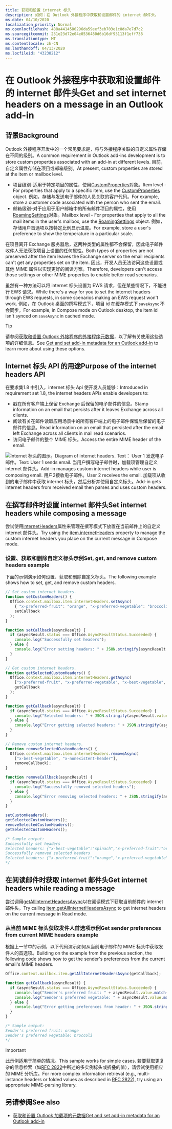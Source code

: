 ```yaml
---
title: 获取和设置 internet 标头
description: 如何：在 Outlook 外接程序中获取和设置邮件的 internet 邮件头。
ms.date: 04/10/2020
localization_priority: Normal
ms.openlocfilehash: 488a4414580296da59eef3eb703e1c8da7e7d7c2
ms.sourcegitcommit: 231e23d72e04e0536480d6b16df95113f1eff738
ms.translationtype: MT
ms.contentlocale: zh-CN
ms.lasthandoff: 04/13/2020
ms.locfileid: "43238212"
---
```

# <a name="get-and-set-internet-headers-on-a-message-in-an-outlook-add-in"></a><span data-ttu-id="f0d30-103">在 Outlook 外接程序中获取和设置邮件的 internet 邮件头</span><span class="sxs-lookup"><span data-stu-id="f0d30-103">Get and set internet headers on a message in an Outlook add-in</span></span>

## <a name="background"></a><span data-ttu-id="f0d30-104">背景</span><span class="sxs-lookup"><span data-stu-id="f0d30-104">Background</span></span>

<span data-ttu-id="f0d30-105">Outlook 外接程序开发中的一个常见要求是，将与外接程序关联的自定义属性存储在不同的级别。</span><span class="sxs-lookup"><span data-stu-id="f0d30-105">A common requirement in Outlook add-ins development is to store custom properties associated with an add-in at different levels.</span></span> <span data-ttu-id="f0d30-106">目前，自定义属性存储在项目或邮箱级别。</span><span class="sxs-lookup"><span data-stu-id="f0d30-106">At present, custom properties are stored at the item or mailbox level.</span></span>

- <span data-ttu-id="f0d30-107">项目级别-适用于特定项目的属性，使用[CustomProperties](/javascript/api/outlook/office.customproperties)对象。</span><span class="sxs-lookup"><span data-stu-id="f0d30-107">Item level - For properties that apply to a specific item, use the [CustomProperties](/javascript/api/outlook/office.customproperties) object.</span></span> <span data-ttu-id="f0d30-108">例如，存储与发送电子邮件的人员关联的客户代码。</span><span class="sxs-lookup"><span data-stu-id="f0d30-108">For example, store a customer code associated with the person who sent the email.</span></span>
- <span data-ttu-id="f0d30-109">邮箱级别-对于应用于用户邮箱中的所有邮件项目的属性，使用[RoamingSettings](/javascript/api/outlook/office.roamingsettings)对象。</span><span class="sxs-lookup"><span data-stu-id="f0d30-109">Mailbox level - For properties that apply to all the mail items in the user's mailbox, use the [RoamingSettings](/javascript/api/outlook/office.roamingsettings) object.</span></span> <span data-ttu-id="f0d30-110">例如，存储用户首选项以按特定比例显示温度。</span><span class="sxs-lookup"><span data-stu-id="f0d30-110">For example, store a user's preference to show the temperature in a particular scale.</span></span>

<span data-ttu-id="f0d30-111">在项目离开 Exchange 服务器后，这两种类型的属性都不会保留，因此电子邮件收件人无法获取项目上设置的任何属性。</span><span class="sxs-lookup"><span data-stu-id="f0d30-111">Both types of properties are not preserved after the item leaves the Exchange server so the email recipients can't get any properties set on the item.</span></span> <span data-ttu-id="f0d30-112">因此，开发人员无法访问这些设置或其他 MIME 属性以实现更好的阅读方案。</span><span class="sxs-lookup"><span data-stu-id="f0d30-112">Therefore, developers can't access those settings or other MIME properties to enable better read scenarios.</span></span>

<span data-ttu-id="f0d30-113">虽然有一种方法可以将 internet 标头设置为 EWS 请求，但在某些情况下，不能进行 EWS 请求。</span><span class="sxs-lookup"><span data-stu-id="f0d30-113">While there's a way for you to set the internet headers through EWS requests, in some scenarios making an EWS request won't work.</span></span> <span data-ttu-id="f0d30-114">例如，在 Outlook 桌面的撰写模式下，项目 id 在缓存模式下 `saveAsync` 不会同步。</span><span class="sxs-lookup"><span data-stu-id="f0d30-114">For example, in Compose mode on Outlook desktop, the item id isn't synced on `saveAsync` in cached mode.</span></span>

> [!TIP]
> <span data-ttu-id="f0d30-115">请参阅[获取和设置 Outlook 外接程序的外接程序元数据](metadata-for-an-outlook-add-in.md)，以了解有关使用这些选项的详细信息。</span><span class="sxs-lookup"><span data-stu-id="f0d30-115">See [Get and set add-in metadata for an Outlook add-in](metadata-for-an-outlook-add-in.md) to learn more about using these options.</span></span>

## <a name="purpose-of-the-internet-headers-api"></a><span data-ttu-id="f0d30-116">Internet 标头 API 的用途</span><span class="sxs-lookup"><span data-stu-id="f0d30-116">Purpose of the internet headers API</span></span>

<span data-ttu-id="f0d30-117">在要求集1.8 中引入，internet 标头 Api 使开发人员能够：</span><span class="sxs-lookup"><span data-stu-id="f0d30-117">Introduced in requirement set 1.8, the internet headers APIs enable developers to:</span></span>

- <span data-ttu-id="f0d30-118">戳在所有客户端上保留 Exchange 后保留的电子邮件的信息。</span><span class="sxs-lookup"><span data-stu-id="f0d30-118">Stamp information on an email that persists after it leaves Exchange across all clients.</span></span>
- <span data-ttu-id="f0d30-119">阅读有关在邮件读取应用场景中的所有客户端上的电子邮件保留后保留的电子邮件的信息。</span><span class="sxs-lookup"><span data-stu-id="f0d30-119">Read information on an email that persisted after the email left Exchange across all clients in mail read scenarios.</span></span>
- <span data-ttu-id="f0d30-120">访问电子邮件的整个 MIME 标头。</span><span class="sxs-lookup"><span data-stu-id="f0d30-120">Access the entire MIME header of the email.</span></span>

![<span data-ttu-id="f0d30-121">Internet 标头的图示。</span><span class="sxs-lookup"><span data-stu-id="f0d30-121">Diagram of internet headers.</span></span> <span data-ttu-id="f0d30-122">Text： User 1 发送电子邮件。</span><span class="sxs-lookup"><span data-stu-id="f0d30-122">Text: User 1 sends email.</span></span> <span data-ttu-id="f0d30-123">当用户撰写电子邮件时，加载项管理自定义 internet 邮件头。</span><span class="sxs-lookup"><span data-stu-id="f0d30-123">Add-in manages custom internet headers while user is composing email.</span></span> <span data-ttu-id="f0d30-124">用户2接收电子邮件。</span><span class="sxs-lookup"><span data-stu-id="f0d30-124">User 2 receives the email.</span></span> <span data-ttu-id="f0d30-125">加载项从收到的电子邮件中获取 internet 标头，然后分析并使用自定义标头。</span><span class="sxs-lookup"><span data-stu-id="f0d30-125">Add-in gets internet headers from received email then parses and uses custom headers.</span></span> ](../images/outlook-internet-headers.png)

## <a name="set-internet-headers-while-composing-a-message"></a><span data-ttu-id="f0d30-126">在撰写邮件时设置 internet 邮件头</span><span class="sxs-lookup"><span data-stu-id="f0d30-126">Set internet headers while composing a message</span></span>

<span data-ttu-id="f0d30-127">尝试使用[internetHeaders](/javascript/api/outlook/office.messagecompose#internetheaders)属性来管理在撰写模式下放置在当前邮件上的自定义 internet 邮件头。</span><span class="sxs-lookup"><span data-stu-id="f0d30-127">Try using the [item.internetHeaders](/javascript/api/outlook/office.messagecompose#internetheaders) property to manage the custom internet headers you place on the current message in Compose mode.</span></span>

### <a name="set-get-and-remove-custom-headers-example"></a><span data-ttu-id="f0d30-128">设置、获取和删除自定义标头示例</span><span class="sxs-lookup"><span data-stu-id="f0d30-128">Set, get, and remove custom headers example</span></span>

<span data-ttu-id="f0d30-129">下面的示例演示如何设置、获取和删除自定义标头。</span><span class="sxs-lookup"><span data-stu-id="f0d30-129">The following example shows how to set, get, and remove custom headers.</span></span>

```js
// Set custom internet headers.
function setCustomHeaders() {
  Office.context.mailbox.item.internetHeaders.setAsync(
    { "x-preferred-fruit": "orange", "x-preferred-vegetable": "broccoli", "x-best-vegetable": "spinach" },
    setCallback
  );
}

function setCallback(asyncResult) {
  if (asyncResult.status === Office.AsyncResultStatus.Succeeded) {
    console.log("Successfully set headers");
  } else {
    console.log("Error setting headers: " + JSON.stringify(asyncResult.error));
  }
}

// Get custom internet headers.
function getSelectedCustomHeaders() {
  Office.context.mailbox.item.internetHeaders.getAsync(
    ["x-preferred-fruit", "x-preferred-vegetable", "x-best-vegetable", "x-nonexistent-header"],
    getCallback
  );
}

function getCallback(asyncResult) {
  if (asyncResult.status === Office.AsyncResultStatus.Succeeded) {
    console.log("Selected headers: " + JSON.stringify(asyncResult.value));
  } else {
    console.log("Error getting selected headers: " + JSON.stringify(asyncResult.error));
  }
}

// Remove custom internet headers.
function removeSelectedCustomHeaders() {
  Office.context.mailbox.item.internetHeaders.removeAsync(
    ["x-best-vegetable", "x-nonexistent-header"],
    removeCallback);
}

function removeCallback(asyncResult) {
  if (asyncResult.status === Office.AsyncResultStatus.Succeeded) {
    console.log("Successfully removed selected headers");
  } else {
    console.log("Error removing selected headers: " + JSON.stringify(asyncResult.error));
  }
}

setCustomHeaders();
getSelectedCustomHeaders();
removeSelectedCustomHeaders();
getSelectedCustomHeaders();

/* Sample output:
Successfully set headers
Selected headers: {"x-best-vegetable":"spinach","x-preferred-fruit":"orange","x-preferred-vegetable":"broccoli"}
Successfully removed selected headers
Selected headers: {"x-preferred-fruit":"orange","x-preferred-vegetable":"broccoli"}
*/
```

## <a name="get-internet-headers-while-reading-a-message"></a><span data-ttu-id="f0d30-130">在阅读邮件时获取 internet 邮件头</span><span class="sxs-lookup"><span data-stu-id="f0d30-130">Get internet headers while reading a message</span></span>

<span data-ttu-id="f0d30-131">尝试调用[getAllInternetHeadersAsync](/javascript/api/outlook/office.messageread#getallinternetheadersasync-options--callback-)以在阅读模式下获取当前邮件的 internet 邮件头。</span><span class="sxs-lookup"><span data-stu-id="f0d30-131">Try calling [item.getAllInternetHeadersAsync](/javascript/api/outlook/office.messageread#getallinternetheadersasync-options--callback-) to get internet headers on the current message in Read mode.</span></span>

### <a name="get-sender-preferences-from-current-mime-headers-example"></a><span data-ttu-id="f0d30-132">从当前 MIME 标头获取发件人首选项示例</span><span class="sxs-lookup"><span data-stu-id="f0d30-132">Get sender preferences from current MIME headers example</span></span>

<span data-ttu-id="f0d30-133">根据上一节中的示例，以下代码演示如何从当前电子邮件的 MIME 标头中获取发件人的首选项。</span><span class="sxs-lookup"><span data-stu-id="f0d30-133">Building on the example from the previous section, the following code shows how to get the sender's preferences from the current email's MIME headers.</span></span>

```js
Office.context.mailbox.item.getAllInternetHeadersAsync(getCallback);

function getCallback(asyncResult) {
  if (asyncResult.status === Office.AsyncResultStatus.Succeeded) {
    console.log("Sender's preferred fruit: " + asyncResult.value.match(/x-preferred-fruit:.*/gim)[0].slice(19));
    console.log("Sender's preferred vegetable: " + asyncResult.value.match(/x-preferred-vegetable:.*/gim)[0].slice(23));
  } else {
    console.log("Error getting preferences from header: " + JSON.stringify(asyncResult.error));
  }
}

/* Sample output:
Sender's preferred fruit: orange
Sender's preferred vegetable: broccoli
*/
```

> [!IMPORTANT]
> <span data-ttu-id="f0d30-134">此示例适用于简单的情况。</span><span class="sxs-lookup"><span data-stu-id="f0d30-134">This sample works for simple cases.</span></span> <span data-ttu-id="f0d30-135">若要获取更复杂的信息检索（如[RFC 2822](https://tools.ietf.org/html/rfc2822)中所述的多实例标头或折叠的值），请尝试使用相应的 MIME 分析库。</span><span class="sxs-lookup"><span data-stu-id="f0d30-135">For more complex information retrieval (e.g., multi-instance headers or folded values as described in [RFC 2822](https://tools.ietf.org/html/rfc2822)), try using an appropriate MIME-parsing library.</span></span>

## <a name="see-also"></a><span data-ttu-id="f0d30-136">另请参阅</span><span class="sxs-lookup"><span data-stu-id="f0d30-136">See also</span></span>

- [<span data-ttu-id="f0d30-137">获取和设置 Outlook 加载项的元数据</span><span class="sxs-lookup"><span data-stu-id="f0d30-137">Get and set add-in metadata for an Outlook add-in</span></span>](metadata-for-an-outlook-add-in.md)
